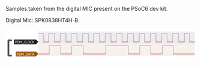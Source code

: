 Samples taken from the digital MIC present on the PSoC6 dev kit.

Digital Mic: SPK0838HT4H-B.

![sample](sample.png)
